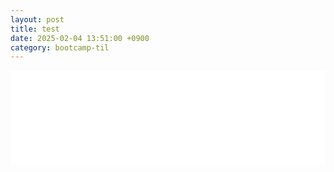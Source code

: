 ```yaml
---
layout: post
title: test
date: 2025-02-04 13:51:00 +0900
category: bootcamp-til
---
```


<iframe src="/web/album/index.html" width="100%" style="border:none;"></iframe>
<!--  height="500px"  -->
